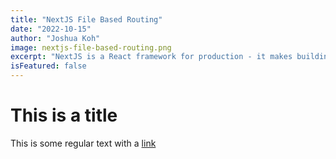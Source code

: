 ```yaml
---
title: "NextJS File Based Routing"
date: "2022-10-15"
author: "Joshua Koh"
image: nextjs-file-based-routing.png
excerpt: "NextJS is a React framework for production - it makes building fullstack React apps and sites"
isFeatured: false
---
```


# This is a title

This is some regular text with a [link](https://google.com)
